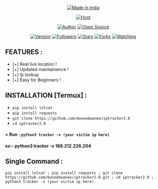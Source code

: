 <p align="center">
<a href="#"><img title="Made in India" src="https://img.shields.io/badge/MADE%20IN-INDIA-green?colorA=%2320fb35&colorB=%23fba320&style=for-the-badge"></a>
</p>
<p align="center">
<a href="#"><img title="Host" src="https://1.bp.blogspot.com/-sZl2Ly6koDw/X-DdhDr-jQI/AAAAAAAAG3I/DMG6tUXrhEkJraHFyksS6yGcYKPuNzxywCLcBGAsYHQ/s2663/iptracker.png"></a>
</p>
<p align="center">
<a href="https://github.com/muneebwanee"><img title="Author" src="https://img.shields.io/badge/Author-muneebwanee-red.svg?style=for-the-badge&logo=github"></a>
<a href="#"><img title="Open Source" src="https://img.shields.io/badge/Open%20Source-%E2%9D%A4-green?style=for-the-badge"></a>
</p>
<p align="center">
<a href="#"><img title="Version" src="https://img.shields.io/badge/Version-2.0-green.svg?style=flat-square"></a>
<a href="https://github.com/muneebwanee/followers"><img title="Followers" src="https://img.shields.io/github/followers/muneebwanee?color=blue&style=flat-square"></a>
<a href="https://github.com/muneebwanee/iptracker2.0/stargazers/"><img title="Stars" src="https://img.shields.io/github/stars/muneebwanee/iptracker2.0?color=red&style=flat-square"></a>
<a href="https://github.com/muneebwanee/iptracker2.0/network/members"><img title="Forks" src="https://img.shields.io/github/forks/muneebwanee/iptracker2.0?color=red&style=flat-square"></a>
<a href="https://github.com/muneebwanee/iptracker2.0/watchers"><img title="Watching" src="https://img.shields.io/github/watchers/muneebwanee/iptracker2.0?label=Watchers&color=blue&style=flat-square"></a>
</p>


## FEATURES :
* [+] Real live location !
* [+] Updated maintainence !
* [+] Ip lookup
* [+] Easy for Beginners !

## INSTALLATION [Termux] :

* `pip install lolcat`
* `pip install requests`
* `git clone https://github.com/muneebwanee/iptracker2.0`
* `cd iptracker2.0`
#### > Run : `python3 tracker -v (your victim ip here)`

#### ex:- python3 tracker -v 168.212.226.204

## Single Command :
```
pip install lolcat ; pip install requests ; git clone https://github.com/muneebwanee/iptracker2.0.git ; cd iptracker2.0 ; python3 tracker -v (your victim ip here)
````



